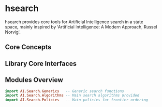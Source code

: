 # hsearch

hsearch provides core tools for Artificial Intelligence search in a state space, 
mainly inspired by 'Artificial Intelligence: A Modern Approach, Russel Norvig'.

## Core Concepts

## Library Core Interfaces

## Modules Overview

~~~haskell
import AI.Search.Generics   -- Generic search functions
import AI.Search.Algorithms -- Main search algorithms provided
import AI.Search.Policies   -- Main policies for frontier ordering
~~~

